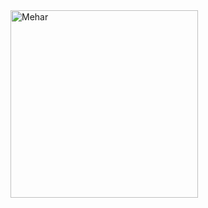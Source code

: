 
<a href="https://meharjeet.com" style="display: flex; justify-items: center; align-items: center; width: 100vw;" >
 <img src="https://i.imghippo.com/files/CewZ81712202956.png" alt="Mehar" border="0" height="300px" >
</a>
